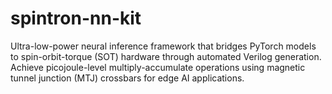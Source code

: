 # spintron-nn-kit
Ultra-low-power neural inference framework that bridges PyTorch models to spin-orbit-torque (SOT) hardware through automated Verilog generation. Achieve picojoule-level multiply-accumulate operations using magnetic tunnel junction (MTJ) crossbars for edge AI applications.
